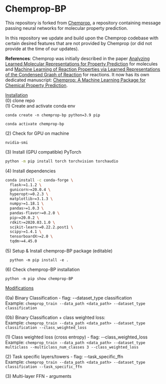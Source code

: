 # Chemprop-BP

This repository is forked from [Chemprop](https://github.com/chemprop/chemprop), a repository containing message passing neural networks for molecular property prediction.

In this repository we update and build upon the Chemprop codebase with certain desired features that are not provided by Chemprop (or did not provide at the time of our updates).

**References**: Chemprop was initially described in the paper [Analyzing Learned Molecular Representations for Property Prediction](https://pubs.acs.org/doi/abs/10.1021/acs.jcim.9b00237) for molecules and [Machine Learning of Reaction Properties via Learned Representations of the Condensed Graph of Reaction](https://doi.org/10.1021/acs.jcim.1c00975) for reactions. It now has its own dedicated manuscript: [Chemprop: A Machine Learning Package for Chemical Property Prediction](https://doi.org/10.1021/acs.jcim.3c01250).

[Installation](#installations) <br>
(0) clone repo <br>
(1) Create and activate conda env
```
conda create -n chemprop-bp python=3.9 pip
```
```
conda activate chemprop-bp
```
(2) Check for GPU on machine
```
nvidia-smi
```
(3) Install (GPU compatible) PyTorch
```bash
python -m pip install torch torchvision torchaudio
```
(4) Install dependencies
```bash
conda install -c conda-forge \
  flask>=1.1.2 \
  gunicorn>=20.0.4 \
  hyperopt>=0.2.3 \
  matplotlib>=3.1.3 \
  numpy>=1.18.1 \
  pandas>=1.0.3 \
  pandas-flavor>=0.2.0 \
  pip>=20.0.2 \
  rdkit>=2020.03.1.0 \
  scikit-learn>=0.22.2.post1 \
  scipy>=1.4.1 \
  tensorboardX>=2.0 \
  tqdm>=4.45.0 
```
(5) Setup & Install chemprop-BP package (editable)
```
  python -m pip install -e .
```
(6) Check chemprop-BP installation
```
python -m pip show chemprop-BP
```



[Modifications](#modifications) <br>

(0a) Binary Classification - flag: --dataset_type classification <br>
Example: ```chemprop_train --data_path <data_path> --dataset_type classification```

(0b) Binary Classification + class weighted loss: <br>
Example: ```chemprop_train --data_path <data_path> --dataset_type classification --class_weighted_loss```

(1) Class weighted loss (cross entropy) - flag: --class_weighted_loss <br>
Example: ```chemprop_train --data_path <data_path> --dataset_type multiclass --multiclass_num_classes 3 --class_weighted_loss```

(2) Task specific layers/towers - flag: --task_specific_ffn <br>
Example: ```chemprop_train --data_path <data_path> --dataset_type classification --task_specific_ffn```

(3) Multi-layer FFN - arguments
